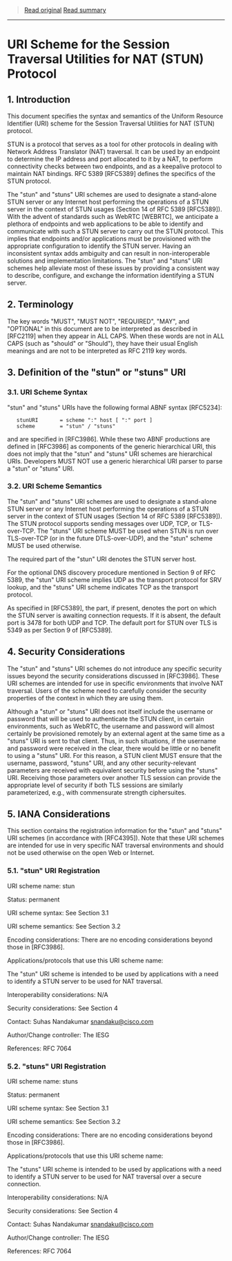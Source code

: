 > [Read original](https://tools.ietf.org/html/rfc7064)
> [Read summary](../summary/rfc7064.md)

---

# URI Scheme for the Session Traversal Utilities for NAT (STUN) Protocol

## 1. Introduction

This document specifies the syntax and semantics of the Uniform Resource Identifier (URI) scheme for the Session Traversal Utilities for NAT (STUN) protocol.

STUN is a protocol that serves as a tool for other protocols in dealing with Network Address Translator (NAT) traversal.  It can be used by an endpoint to determine the IP address and port allocated to it by a NAT, to perform connectivity checks between two endpoints, and as a keepalive protocol to maintain NAT bindings.  RFC 5389 [RFC5389] defines the specifics of the STUN protocol.

The "stun" and "stuns" URI schemes are used to designate a stand-alone STUN server or any Internet host performing the operations of a STUN server in the context of STUN usages (Section 14 of RFC 5389 [RFC5389]).  With the advent of standards such as WebRTC [WEBRTC], we anticipate a plethora of endpoints and web applications to be able to identify and communicate with such a STUN server to carry out the STUN protocol.  This implies that endpoints and/or applications must be provisioned with the appropriate configuration to identify the STUN server. Having an inconsistent syntax adds ambiguity and can result in non-interoperable solutions and implementation limitations. The "stun" and "stuns" URI schemes help alleviate most of these issues by providing a consistent way to describe, configure, and exchange the information identifying a STUN server.

## 2. Terminology

The key words "MUST", "MUST NOT", "REQUIRED", "MAY", and "OPTIONAL" in this document are to be interpreted as described in [RFC2119] when they appear in ALL CAPS.  When these words are not in ALL CAPS (such as "should" or "Should"), they have their usual English meanings and are not to be interpreted as RFC 2119 key words.

## 3. Definition of the "stun" or "stuns" URI

### 3.1. URI Scheme Syntax

"stun" and "stuns" URIs have the following formal ABNF syntax [RFC5234]:


```
   stunURI       = scheme ":" host [ ":" port ]
   scheme        = "stun" / "stuns"
```

<host> and <port> are specified in [RFC3986].  While these two ABNF productions are defined in [RFC3986] as components of the generic hierarchical URI, this does not imply that the "stun" and "stuns" URI schemes are hierarchical URIs.  Developers MUST NOT use a generic hierarchical URI parser to parse a "stun" or "stuns" URI.

### 3.2. URI Scheme Semantics

The "stun" and "stuns" URI schemes are used to designate a stand-alone STUN server or any Internet host performing the operations of a STUN server in the context of STUN usages (Section 14 of RFC 5389 [RFC5389]).  The STUN protocol supports sending messages over UDP, TCP, or TLS-over-TCP.  The "stuns" URI scheme MUST be used when STUN is run over TLS-over-TCP (or in the future DTLS-over-UDP), and the "stun" scheme MUST be used otherwise.

The required <host> part of the "stun" URI denotes the STUN server host.

For the optional DNS discovery procedure mentioned in Section 9 of RFC 5389, the "stun" URI scheme implies UDP as the transport protocol for SRV lookup, and the "stuns" URI scheme indicates TCP as the transport protocol.

As specified in [RFC5389], the <port> part, if present, denotes the port on which the STUN server is awaiting connection requests.  If it is absent, the default port is 3478 for both UDP and TCP.  The default port for STUN over TLS is 5349 as per Section 9 of [RFC5389].

## 4. Security Considerations

The "stun" and "stuns" URI schemes do not introduce any specific security issues beyond the security considerations discussed in [RFC3986].  These URI schemes are intended for use in specific environments that involve NAT traversal.  Users of the scheme need to carefully consider the security properties of the context in which they are using them.

Although a "stun" or "stuns" URI does not itself include the username or password that will be used to authenticate the STUN client, in certain environments, such as WebRTC, the username and password will almost certainly be provisioned remotely by an external agent at the same time as a "stuns" URI is sent to that client.  Thus, in such situations, if the username and password were received in the clear, there would be little or no benefit to using a "stuns" URI.  For this reason, a STUN client MUST ensure that the username, password, "stuns" URI, and any other security-relevant parameters are received with equivalent security before using the "stuns" URI.  Receiving those parameters over another TLS session can provide the appropriate level of security if both TLS sessions are similarly parameterized, e.g., with commensurate strength ciphersuites.

## 5. IANA Considerations

This section contains the registration information for the "stun" and "stuns" URI schemes (in accordance with [RFC4395]).  Note that these URI schemes are intended for use in very specific NAT traversal environments and should not be used otherwise on the open Web or Internet.

### 5.1. "stun" URI Registration

URI scheme name: stun

Status: permanent

URI scheme syntax: See Section 3.1

URI scheme semantics: See Section 3.2

Encoding considerations: There are no encoding considerations beyond those in [RFC3986].

Applications/protocols that use this URI scheme name:

The "stun" URI scheme is intended to be used by applications with a need to identify a STUN server to be used for NAT traversal.

Interoperability considerations: N/A

Security considerations: See Section 4

Contact: Suhas Nandakumar <snandaku@cisco.com>

Author/Change controller: The IESG

References: RFC 7064

### 5.2. "stuns" URI Registration

URI scheme name: stuns

Status: permanent

URI scheme syntax: See Section 3.1

URI scheme semantics: See Section 3.2

Encoding considerations: There are no encoding considerations beyond those in [RFC3986].

Applications/protocols that use this URI scheme name:

The "stuns" URI scheme is intended to be used by applications with a need to identify a STUN server to be used for NAT traversal over a secure connection.

Interoperability considerations: N/A

Security considerations: See Section 4

Contact: Suhas Nandakumar <snandaku@cisco.com>

Author/Change controller: The IESG

References: RFC 7064